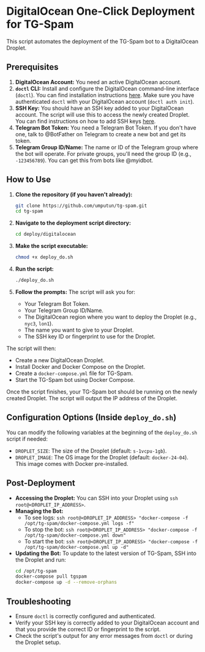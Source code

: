 # DigitalOcean One-Click Deployment for TG-Spam

This script automates the deployment of the TG-Spam bot to a DigitalOcean Droplet.

## Prerequisites

1.  **DigitalOcean Account:** You need an active DigitalOcean account.
2.  **`doctl` CLI:** Install and configure the DigitalOcean command-line interface (`doctl`). You can find installation instructions [here](https://docs.digitalocean.com/reference/doctl/how-to/install/). Make sure you have authenticated `doctl` with your DigitalOcean account (`doctl auth init`).
3.  **SSH Key:** You should have an SSH key added to your DigitalOcean account. The script will use this to access the newly created Droplet. You can find instructions on how to add SSH keys [here](https://docs.digitalocean.com/products/droplets/how-to/add-ssh-keys/).
4.  **Telegram Bot Token:** You need a Telegram Bot Token. If you don't have one, talk to @BotFather on Telegram to create a new bot and get its token.
5.  **Telegram Group ID/Name:** The name or ID of the Telegram group where the bot will operate. For private groups, you'll need the group ID (e.g., `-123456789`). You can get this from bots like @myidbot.

## How to Use

1.  **Clone the repository (if you haven't already):**
    ```bash
    git clone https://github.com/umputun/tg-spam.git
    cd tg-spam
    ```

2.  **Navigate to the deployment script directory:**
    ```bash
    cd deploy/digitalocean
    ```

3.  **Make the script executable:**
    ```bash
    chmod +x deploy_do.sh
    ```

4.  **Run the script:**
    ```bash
    ./deploy_do.sh
    ```

5.  **Follow the prompts:** The script will ask you for:
    *   Your Telegram Bot Token.
    *   Your Telegram Group ID/Name.
    *   The DigitalOcean region where you want to deploy the Droplet (e.g., `nyc3`, `lon1`).
    *   The name you want to give to your Droplet.
    *   The SSH key ID or fingerprint to use for the Droplet.

The script will then:
*   Create a new DigitalOcean Droplet.
*   Install Docker and Docker Compose on the Droplet.
*   Create a `docker-compose.yml` file for TG-Spam.
*   Start the TG-Spam bot using Docker Compose.

Once the script finishes, your TG-Spam bot should be running on the newly created Droplet. The script will output the IP address of the Droplet.

## Configuration Options (Inside `deploy_do.sh`)

You can modify the following variables at the beginning of the `deploy_do.sh` script if needed:

*   `DROPLET_SIZE`: The size of the Droplet (default: `s-1vcpu-1gb`).
*   `DROPLET_IMAGE`: The OS image for the Droplet (default: `docker-24-04`). This image comes with Docker pre-installed.

## Post-Deployment

*   **Accessing the Droplet:** You can SSH into your Droplet using `ssh root@<DROPLET_IP_ADDRESS>`.
*   **Managing the Bot:**
    *   To see logs: `ssh root@<DROPLET_IP_ADDRESS> "docker-compose -f /opt/tg-spam/docker-compose.yml logs -f"`
    *   To stop the bot: `ssh root@<DROPLET_IP_ADDRESS> "docker-compose -f /opt/tg-spam/docker-compose.yml down"`
    *   To start the bot: `ssh root@<DROPLET_IP_ADDRESS> "docker-compose -f /opt/tg-spam/docker-compose.yml up -d"`
*   **Updating the Bot:** To update to the latest version of TG-Spam, SSH into the Droplet and run:
    ```bash
    cd /opt/tg-spam
    docker-compose pull tgspam
    docker-compose up -d --remove-orphans
    ```

## Troubleshooting

*   Ensure `doctl` is correctly configured and authenticated.
*   Verify your SSH key is correctly added to your DigitalOcean account and that you provide the correct ID or fingerprint to the script.
*   Check the script's output for any error messages from `doctl` or during the Droplet setup.
